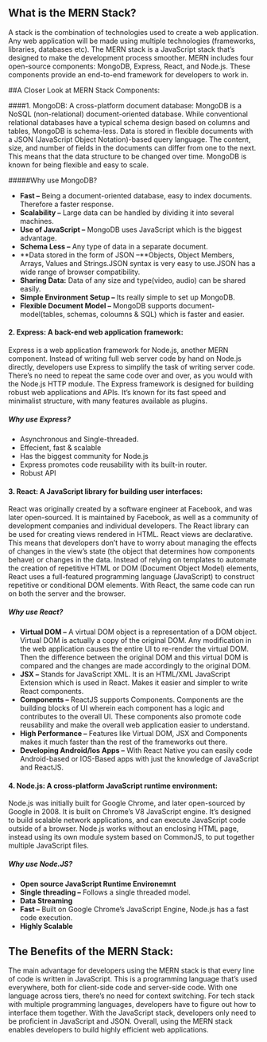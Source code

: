 ## What is the MERN Stack?
A stack is the combination of technologies used to create a web application. Any web application will be made using multiple technologies (frameworks, libraries, databases etc).
The MERN stack is a JavaScript stack that’s designed to make the development process smoother. MERN includes four open-source components: MongoDB, Express, React, and Node.js. These components provide an end-to-end framework for developers to work in. 

##A Closer Look at MERN Stack Components:

####1. MongoDB: A cross-platform document database:
MongoDB is a NoSQL (non-relational) document-oriented database.
While conventional relational databases have a typical schema design based on columns and tables, MongoDB is schema-less. Data is stored in flexible documents with a JSON (JavaScript Object Notation)-based query language. The content, size, and number of fields in the documents can differ from one to the next. This means that the data structure to be changed over time.
MongoDB is known for being flexible and easy to scale.

#####Why use MongoDB?
* **Fast –** Being a document-oriented database, easy to index documents. Therefore a faster response.
* **Scalability –** Large data can be handled by dividing it into several machines.
* **Use of JavaScript –** MongoDB uses JavaScript which is the biggest advantage.
* **Schema Less –** Any type of data in a separate document.
* **Data stored in the form of JSON –**Objects, Object Members, Arrays, Values and Strings.JSON syntax is very easy to use.JSON has a wide range of browser compatibility.
* **Sharing Data:** Data of any size and type(video, audio) can be shared easily.
* **Simple Environment Setup –** Its really simple to set up MongoDB.
* **Flexible Document Model –** MongoDB supports document-model(tables, schemas, coloumns & SQL) which is faster and easier.

#### 2. Express: A back-end web application framework:
Express is a web application framework for Node.js, another MERN component. Instead of writing full web server code by hand on Node.js directly, developers use Express to simplify the task of writing server code. There’s no need to repeat the same code over and over, as you would with the Node.js HTTP module.
The Express framework is designed for building robust web applications and APIs. It’s known for its fast speed and minimalist structure, with many features available as plugins.

##### Why use Express?
* Asynchronous and Single-threaded.
* Effecient, fast & scalable
* Has the biggest community for Node.js
* Express promotes code reusability with its built-in router.
* Robust API

#### 3. React: A JavaScript library for building user interfaces:
React was originally created by a software engineer at Facebook, and was later open-sourced. It is maintained by Facebook, as well as a community of development companies and individual developers.
The React library can be used for creating views rendered in HTML. React views are declarative. This means that developers don’t have to worry about managing the effects of changes in the view’s state (the object that determines how components behave) or changes in the data.
Instead of relying on templates to automate the creation of repetitive HTML or DOM (Document Object Model) elements, React uses a full-featured programming language (JavaScript) to construct repetitive or conditional DOM elements.
With React, the same code can run on both the server and the browser.

##### Why use React?
* **Virtual DOM –** A virtual DOM object is a representation of a DOM object. Virtual DOM is actually a copy of the original DOM. Any modification in the web application causes the entire UI to re-render the virtual DOM. Then the difference between the original DOM and this virtual DOM is compared and the changes are made accordingly to the original DOM.
* **JSX –** Stands for JavaScript XML. It is an HTML/XML JavaScript Extension which is used in React. Makes it easier and simpler to write React components.
* **Components –** ReactJS supports Components. Components are the building blocks of UI wherein each component has a logic and contributes to the overall UI. These components also promote code reusability and make the overall web application easier to understand.
* **High Performance –** Features like Virtual DOM, JSX and Components makes it much faster than the rest of the frameworks out there.
* **Developing Android/Ios Apps –** With React Native you can easily code Android-based or IOS-Based apps with just the knowledge of JavaScript and ReactJS.

#### 4. Node.js: A cross-platform JavaScript runtime environment:
Node.js was initially built for Google Chrome, and later open-sourced by Google in 2008. It is built on Chrome’s V8 JavaScript engine. It’s designed to build scalable network applications, and can execute JavaScript code outside of a browser.
Node.js works without an enclosing HTML page, instead using its own module system based on CommonJS, to put together multiple JavaScript files.

##### Why use Node.JS?
* **Open source JavaScript Runtime Environemnt**
* **Single threading –** Follows a single threaded model.
* **Data Streaming**
* **Fast –** Built on Google Chrome’s JavaScript Engine, Node.js has a fast code execution.
* **Highly Scalable**


## The Benefits of the MERN Stack:
The main advantage for developers using the MERN stack is that every line of code is written in JavaScript. This is a programming language that’s used everywhere, both for client-side code and server-side code. With one language across tiers, there’s no need for context switching.
For tech stack with multiple programming languages, developers have to figure out how to interface them together. With the JavaScript stack, developers only need to be proficient in JavaScript and JSON.
Overall, using the MERN stack enables developers to build highly efficient web applications.

